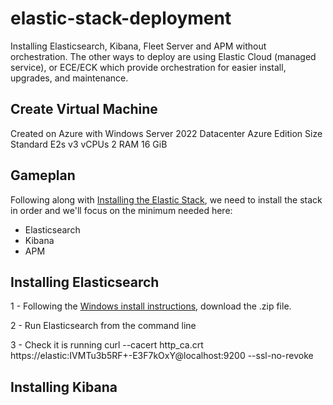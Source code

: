 # elastic-stack-deployment
Installing Elasticsearch, Kibana, Fleet Server and APM without orchestration. The other ways to deploy are using Elastic Cloud (managed service), or ECE/ECK which provide orchestration for easier install, upgrades, and maintenance.

## Create Virtual Machine
Created on Azure with Windows Server 2022 Datacenter Azure Edition
Size
Standard E2s v3
vCPUs
2
RAM
16 GiB

## Gameplan
Following along with [Installing the Elastic Stack](https://www.elastic.co/guide/en/elastic-stack/current/installing-elastic-stack.html), we need to install the stack in order and we'll focus on the minimum needed here:
* Elasticsearch
* Kibana
* APM

## Installing Elasticsearch
1 - Following the [Windows install instructions](https://www.elastic.co/guide/en/elasticsearch/reference/8.4/zip-windows.html), download the .zip file.

2 - Run Elasticsearch from the command line

3 - Check it is running
curl --cacert http_ca.crt https://elastic:IVMTu3b5RF+-E3F7kOxY@localhost:9200 --ssl-no-revoke

## Installing Kibana

